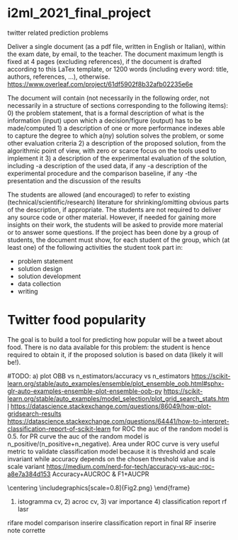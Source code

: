 # i2ml_2021_final_project
twitter related prediction problems

Deliver a single document (as a pdf file, written in English or Italian), within the exam date, by email, to the teacher. The document maximum length is fixed at 4 pages (excluding references), if the document is drafted according to this LaTex template, or 1200 words (including every word: title, authors, references, …), otherwise.
https://www.overleaf.com/project/61df5902f8b32afb02235e6e

The document will contain (not necessarily in the following order, not necessarily in a structure of sections corresponding to the following items):
    0) the problem statement, that is a formal description of what is the information (input) upon which a decision/figure (output) has to be made/computed
    1) a description of one or more performance indexes able to capture the degree to which a(ny) solution solves the problem, or some other evaluation criteria
    2) a description of the proposed solution, from the algorithmic point of view, with zero or scarce focus on the tools used to implement it
    3) a description of the experimental evaluation of the solution, including
        -a description of the used data, if any
        -a description of the experimental procedure and the comparison baseline, if any
        -the presentation and the discussion of the results

The students are allowed (and encouraged) to refer to existing (technical/scientific/research) literature for shrinking/omitting obvious parts of the description, if appropriate. The students are not required to deliver any source code or other material. However, if needed for gaining more insights on their work, the students will be asked to provide more material or to answer some questions. If the project has been done by a group of students, the document must show, for each student of the group, which (at least one) of the following activities the student took part in:
   - problem statement
   - solution design
   - solution development
   - data collection
   - writing

# Twitter food popularity
The goal is to build a tool for predicting how popular will be a tweet about food. 
There is no data available for this problem: the student is hence required to obtain it, if the proposed solution is based on data (likely it will be!).


#TODO:
a) plot OBB vs n_estimators/accuracy vs n_estimators 
https://scikit-learn.org/stable/auto_examples/ensemble/plot_ensemble_oob.html#sphx-glr-auto-examples-ensemble-plot-ensemble-oob-py
https://scikit-learn.org/stable/auto_examples/model_selection/plot_grid_search_stats.html
https://datascience.stackexchange.com/questions/86049/how-plot-gridsearch-results
https://datascience.stackexchange.com/questions/64441/how-to-interpret-classification-report-of-scikit-learn
for ROC the auc of the random model is 0.5.
for PR curve the auc of the random model is n_positive/(n_positive+n_negative).
Area under ROC curve is very useful metric to validate classification model because it is threshold and scale invariant while accuracy depends on the chosen threshold value and is scale variant
https://medium.com/nerd-for-tech/accuracy-vs-auc-roc-a8e7a384d153
Accuracy+AUCROC & F1+AUCPR

\centering
\includegraphics[scale=0.8]{Fig2.png}
\end{frame}
1) istogramma cv, 2) acroc cv, 3) var importance 4) classification report rf lasr

rifare model comparison
inserire classification report in final RF
inserire note corrette